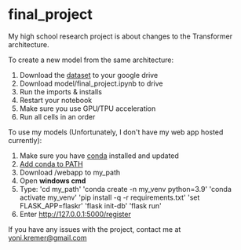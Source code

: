 # final_project

My high school research project is about changes to the Transformer architecture.

To create a new model from the same architecture:

1. Download the [dataset](https://www.kaggle.com/datasets/urbanbricks/wikipedia-promotional-articles) to your google drive
2. Download model/final_project.ipynb to drive
3. Run the imports & installs
4. Restart your notebook
5. Make sure you use GPU/TPU acceleration
6. Run all cells in an order

To use my models (Unfortunately, I don't have my web app hosted currently):

1. Make sure you have [conda](https://docs.conda.io/projects/conda/en/latest/user-guide/install/index.html) installed and updated
2. [Add conda to PATH](https://stackoverflow.com/questions/44597662/conda-command-is-not-recognized-on-windows-10)
3. Download /webapp to my_path
4. Open **windows cmd** 
5. Type:
  'cd my_path'
  'conda create -n my_venv python=3.9'
  'conda activate my_venv'
  'pip install -q -r requirements.txt'
  'set FLASK_APP=flaskr'
  'flask init-db'
  'flask run'
6. Enter http://127.0.0.1:5000/register

If you have any issues with the project, contact me at yoni.kremer@gmail.com
